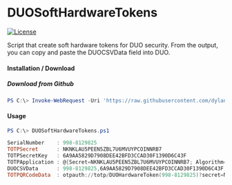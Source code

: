 # DUOSoftHardwareTokens
[![License](https://img.shields.io/badge/License-Apache_2.0-blue.svg)](https://opensource.org/licenses/Apache-2.0)

Script that create soft hardware tokens for DUO security. From the output, you can copy and paste the DUOCSVData field into DUO.

#### Installation / Download
<!-- ##### (Not yet working) Download from PowerShell Gallery
``` powershell
PS C:\> Install-Script -Name DUOSoftHardwareTokens
``` -->

##### Download from Github
``` powershell
PS C:\> Invoke-WebRequest -Uri 'https://raw.githubusercontent.com/dylanmccrimmon/DUOSoftHardwareTokens/main/DUOSoftHardwareTokens.ps1' -OutFile 'DUOSoftHardwareTokens.ps1'
```

#### Usage

``` powershell
PS C:\> DUOSoftHardwareTokens.ps1

SerialNumber    : 998-8129825
TOTPSecret      : NKNKLAU5PEEN5ZBL7U6MVUYPCOINNRB7
TOTPSecretKey   : 6A9AA5829D7908DEE42BFD3CCAD30F1390D6C43F
TOTPApplication : @{Secret=NKNKLAU5PEEN5ZBL7U6MVUYPCOINNRB7; Algorithm=SHA1; Digits=6; Period=30}
DUOCSVData      : 998-8129825,6A9AA5829D7908DEE42BFD3CCAD30F1390D6C43F,30
TOTPQRCodeData  : otpauth://totp/DUOHardwareToken(998-8129825)?secret=NKNKLAU5PEEN5ZBL7U6MVUYPCOINNRB7&algorithm=SHA1&digits=6&period=30
```